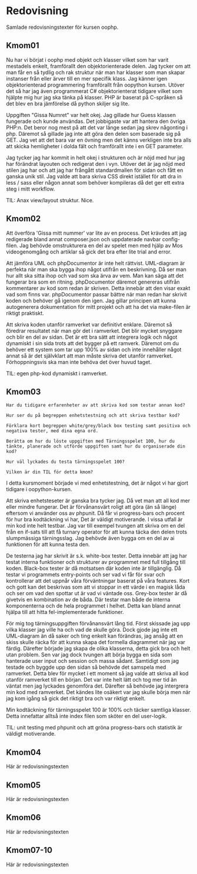 ---
---
Redovisning
=========================

Samlade redovisningstexter för kursen oophp.



Kmom01
-------------------------

Nu har vi börjat i oophp med objekt och klasser vilket som har varit mestadels enkelt,
framförallt den objektorienterade delen. Jag tycker om att man får en så tydlig och
rak struktur när man har klasser som man skapar instanser från eller ärver till en mer
specifik klass. Jag känner igen objektorienterad programmering framförallt från oopython
kursen. Utöver det så har jag även programmerat C# objektorienterat tidigare vilket som
hjälpte mig hur jag ska tänka på klasser. PHP är baserat på C-språken så det blev en bra
jämförelse då python skiljer sig lite.

Uppgiften "Gissa Numret" var helt okej. Jag gillade hur Guess klassen fungerade
och kunde användas. Det jobbigaste var att hantera den övriga PHP:n. Det beror nog mest
på att det var länge sedan jag skrev någonting i php. Däremot så gillade jag inte att
göra den delen som baserade sig på GET. Jag vet att det bara var en övning men det känns
verkligen inte bra alls att skicka hemligheter i dolda fält och framförallt inte
i en GET parameter.

Jag tycker jag har kommit in helt okej i strukturen och är nöjd med hur jag har förändrat
layouten och redigerat den i vyn. Utöver det är jag nöjd med stilen jag har
och att jag har frångått standardmallen för sidan och fått en ganska unik stil.
Jag valde att bara skriva CSS direkt istället för att dra in less / sass eller någon
annat som behöver kompileras då det ger ett extra steg i mitt workflow.

TIL: Anax view/layout struktur. Nice.


Kmom02
-------------------------

Att överföra 'Gissa mitt nummer' var lite av en process. Det krävdes att jag redigerade bland annat composer.json och uppdaterade
navbar config-filen. Jag behövde omstrukturera en del av spelet men med hjälp
av Mos videogenomgång och artiklar så gick det bra efter lite trial and error.

Att jämföra UML och phpDocumentor är inte helt rättvist. UML-diagram är perfekta
när man ska bygga ihop något utifrån en beskrivning. Då ser man hur allt ska sitta ihop
och vad som ska ärva av vem. Man kan säga att det fungerar bra som en ritning. phpDocumentor däremot
genereras utifrån kommentarer av kod som redan är skriven. Detta innebär att den visar exakt vad som finns
var. phpDocumentor passar bättre när man redan har skrivit koden och behöver gå igenom den igen.
Jag gillar principen att kunna autogenerera dokumentation för mitt projekt och att ha det via
make-filen är riktigt praktiskt.

Att skriva koden utanför ramverket var definitivt enklare. Däremot så föredrar resultatet när man gör det
i ramverket. Det blir mycket snyggare och blir en del av sidan. Det är ett bra sätt att integrera logik
och något dynamiskt i sin sida trots att det bygger på ett ramverk. Däremot om du behöver ett system som tar
upp 100% av sidan och inte innehåller något annat så är det självklart att man måste skriva det utanför ramverket.
Förhoppningsvis ska man inte behöva det över huvud taget.

TIL: egen php-kod dynamiskt i ramverket.


Kmom03
-------------------------


    Har du tidigare erfarenheter av att skriva kod som testar annan kod?

    Hur ser du på begreppen enhetstestning och att skriva testbar kod?

    Förklara kort begreppen white/grey/black box testing samt positiva och negativa tester, med dina egna ord.

    Berätta om hur du löste uppgiften med Tärningsspelet 100, hur du tänkte, planerade och utförde uppgiften samt hur du organiserade din kod?

    Hur väl lyckades du testa tärningsspelet 100?

    Vilken är din TIL för detta kmom?

I detta kursmoment började vi med enhetstestning, det är något vi har gjort tidigare i oopython-kursen.

Att skriva enhetsteseter är ganska bra tycker jag. Då vet man att all kod mer eller mindre fungerar.
Det är förvånansvärt roligt att göra (än så länge) eftersom vi använder oss av phpunit.
Då får vi progress-bars och procent för hur bra kodtäckning vi har, Det är väldigt motiverande.
I vissa utfall är min kod inte helt testbar. Jag var till exempel tvungen att skriva om en
del från en if-sats till att få turnary operator för att kunna täcka den delen trots
slumpmässiga tärningsslag. Jag behövde även bygga om en del av ai funktionen för att kunna
testa den.

De testerna jag har skrivit är s.k. white-box tester. Detta innebär att jag har testat
interna funktioner och strukturer av programmet med full tillgång till koden.
Black-box tester är då motsatsen där koden inte är tillgänglig. Då testar vi programmets
entry-points och ser vad vi får för svar och kontrollerar att det uppnår våra förväntningar
baserat på våra features. Kort och gott kan det beskrivas som att vi stoppar in ett värde
i en magisk låda och ser om vad den spottar ut är vad vi väntade oss.
Grey-box tester är då givetvis en kombination av de båda. Där testar man både de interna komponenterna
och de hela programmet i helhet. Detta kan bland annat hjälpa till att hitta fel-implementerade
funktioner.

För mig tog tärningsuppgiften förvånansvärt lång tid. Först skissade jag upp vilka klasser jag
ville ha och vad de skulle göra. Dock gjode jag inte ett UML-diagram än då saker och ting
enkelt kan förändras, jag ansåg att en skiss skulle räcka för att kunna skapa det formella
diagrammet när jag var färdig. Därefter började jag skapa de olika klasserna, detta gick
bra och helt utan problem. Sen var jag dock tvungen att börja bygga en sida som hanterade
user input och session och massa sådant. Samtidigt som jag testade och byggde upp den sidan
så behövde det samspela med ramverket. Detta blev för mycket i ett moment så jag valde att
skriva all kod utanför ramverket till en början. Det var inte helt lätt och tog mer tid än
väntat men jag lyckades genomföra det. Därefter så behövde jag intergrera min kod med ramverket.
Det kändes lite osäkert var jag skulle börja men när jag kom igång så gick det riktigt bra och
var riktigt enkelt.

Min kodtäckning för tärningsspelet 100 är 100% och täcker samtliga klasser.
Detta innefattar alltså inte index filen som sköter en del user-logik.

TIL: unit testing med phpunit och att gröna progress-bars och statistik är väldigt motiverande.

Kmom04
-------------------------

Här är redovisningstexten



Kmom05
-------------------------

Här är redovisningstexten



Kmom06
-------------------------

Här är redovisningstexten



Kmom07-10
-------------------------

Här är redovisningstexten
